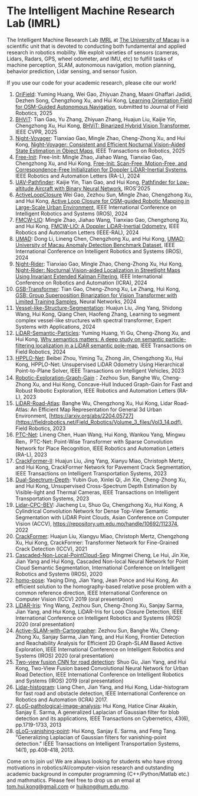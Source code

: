 # The Intelligent Machine Research Lab (IMRL)

The Intelligent Machine Research Lab [IMRL](https://sites.google.com/view/huikonglab/home)
 at [The University of Macau](https://www.um.edu.mo) is a scientific unit that is devoted to conducting both fundamental and applied research in robotics mobility. We exploit varieties of sensors (cameras, Lidars, Radars, GPS, wheel odometer, and IMU, etc) to fulfill tasks of machine perception, SLAM, autonomous navigation, motion planning, behavior prediction, Lidar sensing, and sensor fusion. 

If you use our code for your academic research, please cite our work! 

1. [OriField](https://github.com/IMRL/OriField): Yuming Huang, Wei Gao, Zhiyuan Zhang, Maani Ghaffari Jadidi, Dezhen Song, Chengzhong Xu, and Hui Kong, [Learning Orientation Field for OSM-Guided Autonomous Navigation](https://arxiv.org/abs/2503.18276), submitted to Journal of Field Robotics, 2025
2. [BHViT](https://github.com/IMRL/BHViT): Tian Gao, Yu Zhang, Zhiyuan Zhang, Huajun Liu, Kaijie Yin, Chengzhong Xu, Hui Kong, [BHViT: Binarized Hybrid Vision Transformer](https://arxiv.org/abs/2503.02394), IEEE CVPR, 2025
3. [Night-Voyager](https://github.com/IMRL/Night-Voyager): Tianxiao Gao, Mingle Zhao, Cheng-Zhong Xu, and Hui Kong, [Night-Voyager: Consistent and Efficient Nocturnal Vision-Aided State Estimation in Object Maps](https://arxiv.org/abs/2502.20054), IEEE Transactions on Robotics, 2025
4. [Free-Init](https://github.com/IMRL/FreeIni): Free-Init: Mingle Zhao, Jiahao Wang, Tianxiao Gao, Chengzhong Xu, and Hui Kong,  [Free-Init: Scan-Free, Motion-Free, and Correspondence-Free Initialization for Doppler LiDAR-Inertial Systems](https://ieeexplore.ieee.org/document/10740796), IEEE Robotics and Automation Letters (RA-L), 2024
5. [UAV-Pathfinder](https://github.com/IMRL/Pathfinder): Kaijie Yin, Tian Gao, and Hui Kong, [Pathfinder for Low-altitude Aircraft with Binary Neural Network](https://arxiv.org/pdf/2409.08824), IROS'2025
6. [ActiveLoopClosure](https://github.com/IMRL/ActiveLoopClosure) Wei Gao, Zezhou Sun, Mingle Zhao, Chengzhong Xu, and Hui Kong,  [Active Loop Closure for OSM-guided Robotic Mapping in Large-Scale Urban Environment](https://arxiv.org/abs/2407.17078), IEEE International Conference on Intelligent Robotics and Systems (IROS), 2024
7. [FMCW-LIO](https://github.com/IMRL/FMCW-LIO): Mingle Zhao, Jiahao Wang, Tianxiao Gao, Chengzhong Xu, and Hui Kong, [FMCW-LIO: A Doppler LiDAR-Inertial Odometry](https://ieeexplore.ieee.org/document/10518074), IEEE Robotics and Automation Letters (IEEE-RAL), 2024
8. [UMAD](https://github.com/IMRL/UMAD): Dong Li, Lineng Chen, Chengzhong Xu, and Hui Kong, [UMAD: University of Macau Anomaly Detection Benchmark Dataset](https://arxiv.org/abs/2408.12527), IEEE International Conference on Intelligent Robotics and Systems (IROS), 2024
9. [Night-Rider](https://github.com/IMRL/Night-Rider): Tianxiao Gao, Mingle Zhao, Cheng-Zhong Xu, Hui Kong, [Night-Rider: Nocturnal Vision-aided Localization in Streetlight Maps Using Invariant Extended Kalman Filtering](https://arxiv.org/abs/2402.00330), IEEE International Conference on Robotics and Automation (ICRA), 2024
10. [GSB-Transformer](https://github.com/IMRL/GSB-Vision-Transformer): Tian Gao, Cheng-Zhong Xu, Le Zhang, Hui Kong, [GSB: Group Superposition Binarization for Vision Transformer with Limited Training Samples](https://www.sciencedirect.com/science/article/pii/S0893608024000492), Neural Networks, 2024	
11. [Vessel-like-Structure-Segmentation](https://github.com/LouisNUST/Spectral_Transformer): Huajun Liu, Jing Yang, Shidong Wang, Hui Kong, Qiang Chen, Haofeng Zhang, Learning to segment complex vessel-like structures with spectral transformer,  Expert Systems with Applications, 2024
12. [LiDAR-Semantic-Particles](https://github.com/IMRL/LiDAR-Semantic-Particle): Yuming Huang, Yi Gu, Cheng-Zhong Xu, and Hui Kong, [Why semantics matters: A deep study on semantic particle-filtering localization in a LiDAR semantic pole-map](https://ieeexplore.ieee.org/document/10578060), IEEE Transactions on Field Robotics, 2024
13. [HPPLO-Net](https://github.com/IMRL/HPPLO-Net): Beibei Zhou, Yiming Tu, Zhong Jin, Chengzhong Xu, Hui Kong, HPPLO-Net: Unsupervised LiDAR Odometry Using Hierarchical Point-to-Plane Solver, IEEE Transactions on Intelligent Vehicles, 2023 
14. [Robotic-Exploration-Graph-Gain](https://github.com/IMRL/Graph_Gain_Exploration)：Zezhou Sun, Banghe Wu, Cheng-Zhong Xu, and Hui Kong, Concave-Hull Induced Graph-Gain for Fast and Robust Robotic Exploration, IEEE Robotics and Automation Letters (RA-L), 2023
15.	[LiDAR-Road-Atlas](https://github.com/IMRL/Lidar-road-atlas): Banghe Wu, Chengzhong Xu, Hui Kong, Lidar Road-Atlas: An Efficient Map Representation for General 3d Urban Environment, [https://arxiv.org/abs/2204.05727](https://fieldrobotics.net/Field_Robotics/Volume_3_files/Vol3_14.pdf), Field Robotics, 2023
16.	[PTC-Net](https://github.com/LeegoChen/PTC-Net): Lineng Chen, Huan Wang, Hui Kong, Wankou Yang, Mingwu Ren，PTC-Net: Point-Wise Transformer with Sparse Convolution Network for Place Recognition, IEEE Robotics and Automation Letters (RA-L), 2023
17.	[CrackFormer-II](https://github.com/LouisNUST/CrackFormer-II): Huajun Liu, Jing Yang, Xianyu Miao, Christoph Mertz, and Hui Kong, CrackFormer Network for Pavement Crack Segmentation, IEEE Transactions on Intelligent Transportation Systems, 2023
18.	[Dual-Spectrum-Depth]( https://github.com/whitecrow1027/CrossSP_Depth): Yubin Guo, Xinlei Qi, Jin Xie, Cheng-Zhong Xu, and Hui Kong, Unsupervised Cross-Spectrum Depth Estimation by Visible-light and Thermal Cameras, IEEE Transactions on Intelligent Transportation Systems, 2023
19.	[Lidar-CPC-BEV](https://github.com/IMRL/LiDAR-CPC-BEV): Jiacheng Lu, Shuo Gu, Chengzhong Xu, Hui Kong, A Cylindrical Convolution Network for Dense Top-View Semantic Segmentation with LiDAR Point Clouds, Asian Conference on Computer Vision (ACCV), https://repository.um.edu.mo/handle/10692/112374, 2022
20.	[CrackFormer](https://github.com/LouisNUST/CrackFormer-II): Huajun Liu, Xiangyu Miao, Christoph Mertz, Chengzhong Xu, Hui Kong, CrackFormer: Transformer Network for Fine-Grained Crack Detection (ICCV), 2021
21.	[Cascaded-Non-Local-PointCloud-Seg](https://github.com/MMCheng/PointNL): Mingmei Cheng, Le Hui, Jin Xie, Jian Yang and Hui Kong, Cascaded Non-local Neural Network for Point Cloud Semantic Segmentation, International Conference on Intelligent Robotics and Systems (IROS), 2020
22.	[homo-pose](https://github.com/IMRL/homo-pose): Yaqing Ding, Jian Yang, Jean Ponce and Hui Kong, An efficient solution to the homography-based relative pose problem with a common reference direction, IEEE International Conference on Computer Vision (ICCV) 2019 (oral presentation)
23.	[LiDAR-Iris](https://github.com/IMRL/LiDAR-Iris-1): Ying Wang, Zezhou Sun, Cheng-Zhong Xu, Sanjay Sarma, Jian Yang, and Hui Kong, LiDAR-Iris for Loop Closure Detection, IEEE International Conference on Intelligent Robotics and Systems (IROS) 2020 (oral presentation)
24.	[Active-SLAM-with-Cartographer](https://github.com/IMRL/Active-SLAM-with-Cartographer): Zezhou Sun, Banghe Wu, Cheng-Zhong Xu, Sanjay Sarma, Jian Yang, and Hui Kong, Frontier Detection and Reachability Analysis for Efficient 2D Graph-SLAM Based Active Exploration, IEEE International Conference on Intelligent Robotics and Systems (IROS) 2020 (oral presentation)
25.	[Two-view fusion CNN for road detection](https://github.com/IMRL/T-V-fusionCNN): Shuo Gu, Jian Yang, and Hui Kong, Two-View Fusion based Convolutional Neural Network for Urban Road Detection, IEEE International Conference on Intelligent Robotics and Systems (IROS) 2019 (oral presentation)
26.	[Lidar-histogram](https://github.com/IMRL/lidar-hist): Liang Chen, Jian Yang, and Hui Kong, Lidar-histogram for fast road and obstacle detection, IEEE International Conference on Robotics and Automation (ICRA) 2017.
27.	[gLoG-pathological-image-analysis](https://github.com/IMRL/gLoG-pathological-image): Hui Kong, Hatice Cinar Akakin, Sanjay E. Sarma, A generalized Laplacian of Gaussian filter for blob detection and its applications, IEEE Transactions on Cybernetics, 43(6), pp.1719-1733, 2013
28.	[gLoG-vanishing-point](https://github.com/IMRL/gLoG-vanishing-point): Hui Kong, Sanjay E. Sarma, and Feng Tang. "Generalizing Laplacian of Gaussian filters for vanishing-point detection." IEEE Transactions on Intelligent Transportation Systems, 14(1), pp.408-418, 2013.



Come on to join us! We are always looking for students who have strong motivations in robotics/AI/computer-vision research and outstanding academic background in computer programming (C++/Python/Matlab etc.) and mathmatics. Please feel free to drop us an email at tom.hui.kong@gmail.com or huikong@um.edu.mo. 

